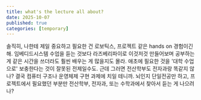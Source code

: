 ```yaml
---
title: what's the lecture all about?
date: 2025-10-07
published: true
categories: [temporary]
---
```


솔직히, 나한테 제일 중요하고 필요한 건 로보틱스, 프로젝트 같은 hands on 경험이긴 해. 임베디드시스템 수업을 듣는 것보다 라즈베리파이로 이것저것 만들어보며 공부하는 게 같은 시간을 쓰더라도 훨씬 배우는 게 많을지도 몰라. 애초에 필요한 것을 '대학 수업으로' 보충한다는 것이 잘못된 전제일수도. 근데 그러면 전산학부도 전자과랑 똑같지 않나? 결국 컴퓨터 구조나 운영체제 구현 과제에 치일 테니까. 뇌인지 단일전공만 하고, 프로젝트에서 필요했던 부분만 전산학부, 전자과, 또는 수학과에서 찾아서 듣는 게 나으려나?